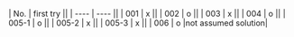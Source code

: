 | No. | first try ||
| ---- | ---- ||
| 001 | x ||
| 002 | o ||
| 003 | x ||
| 004 | o ||
| 005-1 | o ||
| 005-2 | x ||
| 005-3 | x ||
| 006 | o |not assumed solution|
